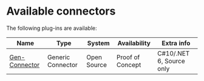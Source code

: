 ﻿# Available connectors

The following plug-ins are available:


| Name                                                   | Type              | System      | Availability     | Extra info               |
| -------------------------------------------------------- | ------------------- | ------------- | ------------------ | -------------------------- |
| [Gen-Connector](/catalogue/connector/gen-connector.md) | Generic Connector | Open Source | Proof of Concept | C#10/.NET 6, Source only |
